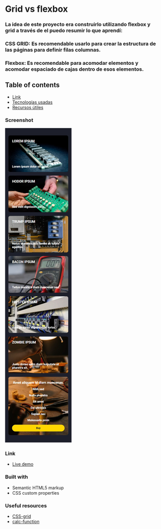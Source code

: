 # Grid vs flexbox

### La idea de este proyecto era construirlo utilizando flexbox y grid a través de el puedo resumir lo que aprendí:

### CSS GRID: Es recomendable usarlo para crear la estructura de las páginas para definir filas columnas.

### Flexbox: Es recomendable para acomodar elementos y acomodar espaciado de cajas dentro de esos elementos.

## Table of contents

  - [Link](#link)
  - [Tecnologías usadas](#tecnologías-usadas)
  - [Recursos útiles](#recursos-útiles)


### Screenshot
![](img/responsive.png)

### Link

- [Live demo](https://jeraldinnemg.github.io/grid-vs-flexbox/)

### Built with
- Semantic HTML5 markup
- CSS custom properties

### Useful resources

- [CSS-grid](https://css-tricks.com/getting-started-css-grid/)
- [calc-function](https://developer.mozilla.org/en-US/docs/Web/CSS/calc())
### 
